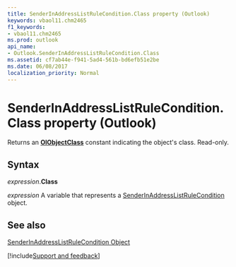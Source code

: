 ```yaml
---
title: SenderInAddressListRuleCondition.Class property (Outlook)
keywords: vbaol11.chm2465
f1_keywords:
- vbaol11.chm2465
ms.prod: outlook
api_name:
- Outlook.SenderInAddressListRuleCondition.Class
ms.assetid: cf7ab44e-f941-5ad4-561b-bd6efb51e2be
ms.date: 06/08/2017
localization_priority: Normal
---
```



# SenderInAddressListRuleCondition.Class property (Outlook)

Returns an  **[OlObjectClass](Outlook.OlObjectClass.md)** constant indicating the object's class. Read-only.


## Syntax

_expression_.**Class**

_expression_ A variable that represents a [SenderInAddressListRuleCondition](Outlook.SenderInAddressListRuleCondition.md) object.


## See also


[SenderInAddressListRuleCondition Object](Outlook.SenderInAddressListRuleCondition.md)

[!include[Support and feedback](~/includes/feedback-boilerplate.md)]